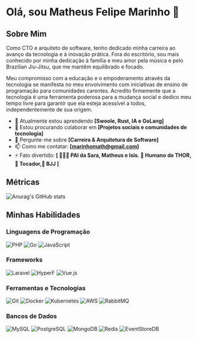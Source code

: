 # Olá, sou Matheus Felipe Marinho 👋

## Sobre Mim
Como CTO e arquiteto de software, tenho dedicado minha carreira ao avanço da tecnologia e à inovação prática. Fora do escritório, sou mais conhecido por minha dedicação à família e meu amor pela música e pelo Brazilian Jiu-Jitsu, que me mantêm equilibrado e focado.

Meu compromisso com a educação e o empoderamento através da tecnologia se manifesta no meu envolvimento com iniciativas de ensino de programação para comunidades carentes. Acredito firmemente que a tecnologia é uma ferramenta poderosa para a mudança social e dedico meu tempo livre para garantir que ela esteja acessível a todos, independentemente de sua origem.

- 🌱 Atualmente estou aprendendo **[Swoole, Rust, IA e GoLang]**
- 👯 Estou procurando colaborar em **[Projetos sociais e comunidades de tecnologia]**
- 💬 Pergunte-me sobre **[Carreira & Arquitetura de Software]**
- 📫 Como me contatar: **[marinhomath@gmail.com]**
- ⚡ Fato divertido: **[ 👨‍👧‍👦 PAI da Sara, Matheus e Isis. 🐶 Humano do THOR,🎸 Tocador,🥋 BJJ ]**



## Métricas
![Anurag's GitHub stats](https://github-readme-stats.vercel.app/api?username=MatheusFelipeMarinho&show=reviews,prs_merged,prs_merged_percentage&show_icons=true&theme=dracula)


## Minhas Habilidades

### Linguagens de Programação
![PHP](https://img.shields.io/badge/-PHP-0e1117?style=flat-square&logo=php)
![Go](https://img.shields.io/badge/-Go-0e1117?style=flat-square&logo=go)
![JavaScript](https://img.shields.io/badge/-JavaScript-0e1117?style=flat-square&logo=javascript)

### Frameworks
![Laravel](https://img.shields.io/badge/-Laravel-0e1117?style=flat-square&logo=laravel)
![HyperF](https://img.shields.io/badge/-HyperF-0e1117?style=flat-square&logo=hyperf)
![Vue.js](https://img.shields.io/badge/-Vue.js-0e1117?style=flat-square&logo=vue.js)

### Ferramentas e Tecnologias
![Git](https://img.shields.io/badge/-Git-0e1117?style=flat-square&logo=git)
![Docker](https://img.shields.io/badge/-Docker-0e1117?style=flat-square&logo=docker)
![Kubernetes](https://img.shields.io/badge/-Kubernetes-0e1117?style=flat-square&logo=kubernetes)
![AWS](https://img.shields.io/badge/-AWS-0e1117?style=flat-square&logo=amazonaws)
![RabbitMQ](https://img.shields.io/badge/-RabbitMQ-0e1117?style=flat-square&logo=rabbitmq)

### Bancos de Dados
![MySQL](https://img.shields.io/badge/-MySQL-0e1117?style=flat-square&logo=mysql)
![PostgreSQL](https://img.shields.io/badge/-PostgreSQL-0e1117?style=flat-square&logo=postgresql)
![MongoDB](https://img.shields.io/badge/-MongoDB-0e1117?style=flat-square&logo=mongodb)
![Redis](https://img.shields.io/badge/-Redis-0e1117?style=flat-square&logo=redis)
![EventStoreDB](https://img.shields.io/badge/-EventStoreDB-0e1117?style=flat-square&logo=eventstore)


